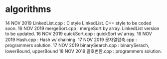 # algorithms
14 NOV 2019 LinkedList.cpp : C style LinkedList. C++ style to be coded soon.
16 NOV 2019 mergeSort.cpp : mergeSort by array. LinkedList version to be updated.
16 NOV 2019 quickSort.cpp : quickSort w/ array.
16 NOV 2019 Hash.cpp : Hash w/ chaining.
17 NOV 2019 문자열압축.cpp : programmers solution.
17 NOV 2019 binarySearch.cpp : binarySerach, lowerBound, upperBound
18 NOV 2019 괄호변환.cpp : programmers solution.
